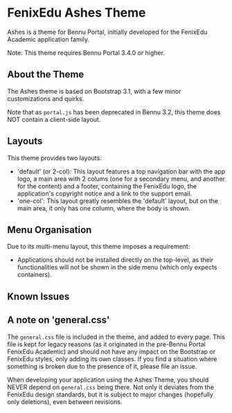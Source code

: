 # FenixEdu Ashes Theme

Ashes is a theme for Bennu Portal, initially developed for the FenixEdu Academic application family.

Note: This theme requires Bennu Portal 3.4.0 or higher.

## About the Theme

The Ashes theme is based on Bootstrap 3.1, with a few minor customizations and quirks.

Note that as `portal.js` has been deprecated in Bennu 3.2, this theme does NOT contain a client-side layout.

## Layouts

This theme provides two layouts:

- 'default' (or 2-col): This layout features a top navigation bar with the app logo, a main area with 2 colums (one for a secondary menu, and another for the content) and a footer, containing the FenixEdu logo, the application's copyright notice and a link to the support email.
- 'one-col': This layout greatly resembles the 'default' layout, but on the main area, it only has one column, where the body is shown.

## Menu Organisation

Due to its multi-menu layout, this theme imposes a requirement:

- Applications should not be installed directly on the top-level, as their functionalities will not be shown in the side menu (which only expects containers).

## Known Issues

## A note on 'general.css'

The `general.css` file is included in the theme, and added to every page. This file is kept for legacy reasons (as it originated in the pre-Bennu Portal FenixEdu Academic) and should not have any impact on the Bootstrap or FenixEdu styles, only adding its own classes. If you find a situation where something is broken due to the presence of it, please file an issue.

When developing your application using the Ashes Theme, you should NEVER depend on `general.css` being there. Not only it deviates from the FenixEdu design standards, but it is subject to major changes (hopefully only deletions), even between revisions.
